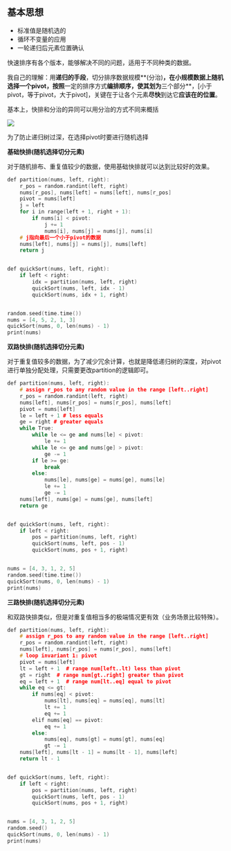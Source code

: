 ## 基本思想

* 标准值是随机选的
* 循环不变量的应用
* 一轮递归后元素位置确认

快速排序有各个版本，能够解决不同的问题，适用于不同种类的数据。

我自己的理解：用**递归的手段**，切分排序数据规模**(分治)**，在小规模数据上随机选择一个pivot，按照**一定的排序方式**编排顺序，使其划为**三个部分**，[小于pivot，等于pivot，大于pivot]，关键在于让各个元素**尽快**到达它**应该在的位置**。


基本上，快排和分治的异同可以用分治的方式不同来概括

![](http://1.14.100.228:8002/images/2022/10/25/20221025174016.png)

为了防止递归树过深，在选择pivot时要进行随机选择

**基础快排(随机选择切分元素)**

对于随机排布、重复值较少的数据，使用基础快排就可以达到比较好的效果。

~~~C++
def partition(nums, left, right):
    r_pos = random.randint(left, right)
    nums[r_pos], nums[left] = nums[left], nums[r_pos]
    pivot = nums[left]
    j = left
    for i in range(left + 1, right + 1):
        if nums[i] < pivot:
            j += 1
            nums[i], nums[j] = nums[j], nums[i]
    # j指向最后一个小于pivot的数据
    nums[left], nums[j] = nums[j], nums[left]
    return j


def quickSort(nums, left, right):
    if left < right:
        idx = partition(nums, left, right)
        quickSort(nums, left, idx - 1)
        quickSort(nums, idx + 1, right)


random.seed(time.time())
nums = [4, 5, 2, 1, 3]
quickSort(nums, 0, len(nums) - 1)
print(nums)
~~~

**双路快排(随机选择切分元素)**

对于重复值较多的数据，为了减少冗余计算，也就是降低递归树的深度，对pivot进行单独分配处理，只需要更改partition的逻辑即可。

~~~c++
def partition(nums, left, right):
    # assign r_pos to any random value in the range [left..right]
    r_pos = random.randint(left, right)
    nums[left], nums[r_pos] = nums[r_pos], nums[left]
    pivot = nums[left]
    le = left + 1 # less equals
    ge = right # greater equals
    while True:
        while le <= ge and nums[le] < pivot:
            le += 1
        while le <= ge and nums[ge] > pivot:
            ge -= 1
        if le >= ge:
            break
        else:
            nums[le], nums[ge] = nums[ge], nums[le]
            le += 1
            ge -= 1
    nums[left], nums[ge] = nums[ge], nums[left]
    return ge


def quickSort(nums, left, right):
    if left < right:
        pos = partition(nums, left, right)
        quickSort(nums, left, pos - 1)
        quickSort(nums, pos + 1, right)


nums = [4, 3, 1, 2, 5]
random.seed(time.time())
quickSort(nums, 0, len(nums) - 1)
print(nums)
~~~

**三路快排(随机选择切分元素)**

和双路快排类似，但是对重复值相当多的极端情况更有效（业务场景比较特殊）。

~~~c++
def partition(nums, left, right):
    # assign r_pos to any random value in the range [left..right]
    r_pos = random.randint(left, right)
    nums[left], nums[r_pos] = nums[r_pos], nums[left]
    # loop invariant 1: pivot
    pivot = nums[left]
    lt = left + 1  # range num[left..lt) less than pivot
    gt = right  # range num[gt..right] greater than pivot
    eq = left + 1  # range num[lt..eq] equal to pivot
    while eq <= gt:
        if nums[eq] < pivot:
            nums[lt], nums[eq] = nums[eq], nums[lt]
            lt += 1
            eq += 1
        elif nums[eq] == pivot:
            eq += 1
        else:
            nums[eq], nums[gt] = nums[gt], nums[eq]
            gt -= 1
    nums[left], nums[lt - 1] = nums[lt - 1], nums[left]
    return lt - 1


def quickSort(nums, left, right):
    if left < right:
        pos = partition(nums, left, right)
        quickSort(nums, left, pos - 1)
        quickSort(nums, pos + 1, right)


nums = [4, 3, 1, 2, 5]
random.seed()
quickSort(nums, 0, len(nums) - 1)
print(nums)
~~~





